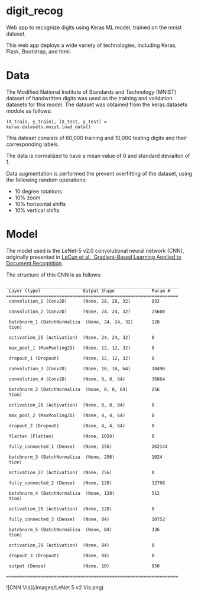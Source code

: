 # digit_recog
Web app to recognize digits using Keras ML model, trained on the mnist dataset.

This web app deploys a wide variety of technologies, including Keras, Flask, Bootstrap, and html.

# Data

The Modified National Institute of Standards and Technology (MNIST) dataset of handwritten digits was used as the training and validation datasets for this model. The dataset was obtained from the keras.datasets module as follows:

```
(X_train, y_train), (X_test, y_test) = keras.datasets.mnist.load_data()
```

This dataset consists of 60,000 training and 10,000 testing digits and their corresponding labels.

The data is normalized to have a mean value of 0 and standard deviaiton of 1.

Data augmentation is performed the prevent overfitting of the dataset, using the following  random operations:
- 10 degree rotations
- 10% zoom
- 10% horizontal shifts
- 10% vertical shifts


# Model

The model used is the LeNet-5 v2.0 convolutional neural network (CNN), originally presented in [LeCun et al., Gradient-Based Learning Applied to Document Recognition](http://vision.stanford.edu/cs598_spring07/papers/Lecun98.pdf).

The structure of this CNN is as follows:

```
_________________________________________________________________
 Layer (type)                Output Shape              Param #   
=================================================================
 convolution_1 (Conv2D)      (None, 28, 28, 32)        832       
                                                                 
 convolution_2 (Conv2D)      (None, 24, 24, 32)        25600     
                                                                 
 batchnorm_1 (BatchNormaliza  (None, 24, 24, 32)       128       
 tion)                                                           
                                                                 
 activation_25 (Activation)  (None, 24, 24, 32)        0         
                                                                 
 max_pool_1 (MaxPooling2D)   (None, 12, 12, 32)        0         
                                                                 
 dropout_1 (Dropout)         (None, 12, 12, 32)        0         
                                                                 
 convolution_3 (Conv2D)      (None, 10, 10, 64)        18496     
                                                                 
 convolution_4 (Conv2D)      (None, 8, 8, 64)          36864     
                                                                 
 batchnorm_2 (BatchNormaliza  (None, 8, 8, 64)         256       
 tion)                                                           
                                                                 
 activation_26 (Activation)  (None, 8, 8, 64)          0         
                                                                 
 max_pool_2 (MaxPooling2D)   (None, 4, 4, 64)          0         
                                                                 
 dropout_2 (Dropout)         (None, 4, 4, 64)          0         
                                                                 
 flatten (Flatten)           (None, 1024)              0         
                                                                 
 fully_connected_1 (Dense)   (None, 256)               262144    
                                                                 
 batchnorm_3 (BatchNormaliza  (None, 256)              1024      
 tion)                                                           
                                                                 
 activation_27 (Activation)  (None, 256)               0         
                                                                 
 fully_connected_2 (Dense)   (None, 128)               32768     
                                                                 
 batchnorm_4 (BatchNormaliza  (None, 128)              512       
 tion)                                                           
                                                                 
 activation_28 (Activation)  (None, 128)               0         
                                                                 
 fully_connected_3 (Dense)   (None, 84)                10752     
                                                                 
 batchnorm_5 (BatchNormaliza  (None, 84)               336       
 tion)                                                           
                                                                 
 activation_29 (Activation)  (None, 84)                0         
                                                                 
 dropout_3 (Dropout)         (None, 84)                0         
                                                                 
 output (Dense)              (None, 10)                850       
                                                                 
=================================================================
```

![CNN Vis](/images/LeNet 5 v2 Vis.png)
